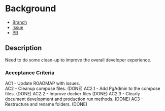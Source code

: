 # Background

- [Branch](https://github.com/Evanlab02/GitTogether/tree/2-repository-cleanup)
- [Issue](https://github.com/Evanlab02/GitTogether/issues/2)
- [PR](https://github.com/Evanlab02/GitTogether/pull/22)
## Description

Need to do some clean-up to improve the overall developer experience.

### Acceptance Criteria

AC1 - Update ROADMAP with issues.  
AC2 - Cleanup compose files.  (DONE)
AC2.1 - Add PgAdmin to the compose files.  (DONE)
AC2.2 - Improve docker files  (DONE)
AC2.3 - Clearly document development and production run methods. (DONE)
AC3 - Restructure and rename folders.  (DONE)
